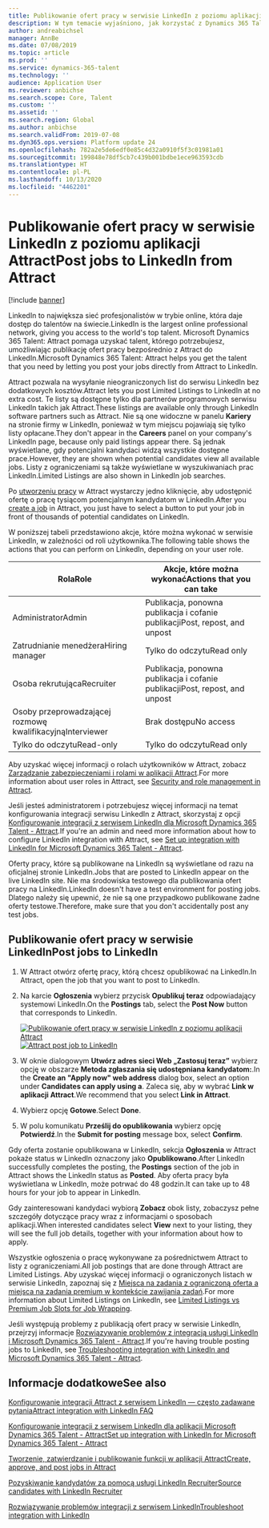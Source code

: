 ```yaml
---
title: Publikowanie ofert pracy w serwisie LinkedIn z poziomu aplikacji Attract
description: W tym temacie wyjaśniono, jak korzystać z Dynamics 365 Talent - Attract do publikowania ofert pracy w serwisie LinkedIn.
author: andreabichsel
manager: AnnBe
ms.date: 07/08/2019
ms.topic: article
ms.prod: ''
ms.service: dynamics-365-talent
ms.technology: ''
audience: Application User
ms.reviewer: anbichse
ms.search.scope: Core, Talent
ms.custom: ''
ms.assetid: ''
ms.search.region: Global
ms.author: anbichse
ms.search.validFrom: 2019-07-08
ms.dyn365.ops.version: Platform update 24
ms.openlocfilehash: 782a2e5de6edf0e85c4d32a0910f5f3c01981a01
ms.sourcegitcommit: 199848e78df5cb7c439b001bdbe1ece963593cdb
ms.translationtype: HT
ms.contentlocale: pl-PL
ms.lasthandoff: 10/13/2020
ms.locfileid: "4462201"
---
```

# <a name="post-jobs-to-linkedin-from-attract"></a><span data-ttu-id="b9086-103">Publikowanie ofert pracy w serwisie LinkedIn z poziomu aplikacji Attract</span><span class="sxs-lookup"><span data-stu-id="b9086-103">Post jobs to LinkedIn from Attract</span></span>

[!include [banner](includes/banner.md)]

<span data-ttu-id="b9086-104">LinkedIn to największa sieć profesjonalistów w trybie online, która daje dostęp do talentów na świecie.</span><span class="sxs-lookup"><span data-stu-id="b9086-104">LinkedIn is the largest online professional network, giving you access to the world's top talent.</span></span> <span data-ttu-id="b9086-105">Microsoft Dynamics 365 Talent: Attract pomaga uzyskać talent, którego potrzebujesz, umożliwiając publikację ofert pracy bezpośrednio z Attract do LinkedIn.</span><span class="sxs-lookup"><span data-stu-id="b9086-105">Microsoft Dynamics 365 Talent: Attract helps you get the talent that you need by letting you post your jobs directly from Attract to LinkedIn.</span></span>

<span data-ttu-id="b9086-106">Attract pozwala na wysyłanie nieograniczonych list do serwisu LinkedIn bez dodatkowych kosztów.</span><span class="sxs-lookup"><span data-stu-id="b9086-106">Attract lets you post Limited Listings to LinkedIn at no extra cost.</span></span> <span data-ttu-id="b9086-107">Te listy są dostępne tylko dla partnerów programowych serwisu LinkedIn takich jak Attract.</span><span class="sxs-lookup"><span data-stu-id="b9086-107">These listings are available only through LinkedIn software partners such as Attract.</span></span> <span data-ttu-id="b9086-108">Nie są one widoczne w panelu **Kariery** na stronie firmy w LinkedIn, ponieważ w tym miejscu pojawiają się tylko listy opłacane.</span><span class="sxs-lookup"><span data-stu-id="b9086-108">They don't appear in the **Careers** panel on your company's LinkedIn page, because only paid listings appear there.</span></span> <span data-ttu-id="b9086-109">Są jednak wyświetlane, gdy potencjalni kandydaci widzą wszystkie dostępne prace.</span><span class="sxs-lookup"><span data-stu-id="b9086-109">However, they are shown when potential candidates view all available jobs.</span></span> <span data-ttu-id="b9086-110">Listy z ograniczeniami są także wyświetlane w wyszukiwaniach prac LinkedIn.</span><span class="sxs-lookup"><span data-stu-id="b9086-110">Limited Listings are also shown in LinkedIn job searches.</span></span>

<span data-ttu-id="b9086-111">Po [utworzeniu pracy](./creating-jobs-attract.md) w Attract wystarczy jedno kliknięcie, aby udostępnić ofertę o pracę tysiącom potencjalnym kandydatom w LinkedIn.</span><span class="sxs-lookup"><span data-stu-id="b9086-111">After you [create a job](./creating-jobs-attract.md) in Attract, you just have to select a button to put your job in front of thousands of potential candidates on LinkedIn.</span></span>

<span data-ttu-id="b9086-112">W poniższej tabeli przedstawiono akcje, które można wykonać w serwisie LinkedIn, w zależności od roli użytkownika.</span><span class="sxs-lookup"><span data-stu-id="b9086-112">The following table shows the actions that you can perform on LinkedIn, depending on your user role.</span></span>

| <span data-ttu-id="b9086-113">Rola</span><span class="sxs-lookup"><span data-stu-id="b9086-113">Role</span></span> | <span data-ttu-id="b9086-114">Akcje, które można wykonać</span><span class="sxs-lookup"><span data-stu-id="b9086-114">Actions that you can take</span></span> |
|---|---|
| <span data-ttu-id="b9086-115">Administrator</span><span class="sxs-lookup"><span data-stu-id="b9086-115">Admin</span></span> | <span data-ttu-id="b9086-116">Publikacja, ponowna publikacja i cofanie publikacji</span><span class="sxs-lookup"><span data-stu-id="b9086-116">Post, repost, and unpost</span></span> |
| <span data-ttu-id="b9086-117">Zatrudnianie menedżera</span><span class="sxs-lookup"><span data-stu-id="b9086-117">Hiring manager</span></span> | <span data-ttu-id="b9086-118">Tylko do odczytu</span><span class="sxs-lookup"><span data-stu-id="b9086-118">Read only</span></span> |
| <span data-ttu-id="b9086-119">Osoba rekrutująca</span><span class="sxs-lookup"><span data-stu-id="b9086-119">Recruiter</span></span> | <span data-ttu-id="b9086-120">Publikacja, ponowna publikacja i cofanie publikacji</span><span class="sxs-lookup"><span data-stu-id="b9086-120">Post, repost, and unpost</span></span> |
| <span data-ttu-id="b9086-121">Osoby przeprowadzającej rozmowę kwalifikacyjną</span><span class="sxs-lookup"><span data-stu-id="b9086-121">Interviewer</span></span> | <span data-ttu-id="b9086-122">Brak dostępu</span><span class="sxs-lookup"><span data-stu-id="b9086-122">No access</span></span> |
| <span data-ttu-id="b9086-123">Tylko do odczytu</span><span class="sxs-lookup"><span data-stu-id="b9086-123">Read-only</span></span> | <span data-ttu-id="b9086-124">Tylko do odczytu</span><span class="sxs-lookup"><span data-stu-id="b9086-124">Read only</span></span> |

<span data-ttu-id="b9086-125">Aby uzyskać więcej informacji o rolach użytkowników w Attract, zobacz [Zarządzanie zabezpieczeniami i rolami w aplikacji Attract](./security-attract.md).</span><span class="sxs-lookup"><span data-stu-id="b9086-125">For more information about user roles in Attract, see [Security and role management in Attract](./security-attract.md).</span></span>

<span data-ttu-id="b9086-126">Jeśli jesteś administratorem i potrzebujesz więcej informacji na temat konfigurowania integracji serwisu LinkedIn z Attract, skorzystaj z opcji [Konfigurowanie integracji z serwisem LinkedIn dla Microsoft Dynamics 365 Talent - Attract](./attract-admin-linkedin.md).</span><span class="sxs-lookup"><span data-stu-id="b9086-126">If you're an admin and need more information about how to configure LinkedIn integration with Attract, see [Set up integration with LinkedIn for Microsoft Dynamics 365 Talent - Attract](./attract-admin-linkedin.md).</span></span>

<span data-ttu-id="b9086-127">Oferty pracy, które są publikowane na LinkedIn są wyświetlane od razu na oficjalnej stronie LinkedIn.</span><span class="sxs-lookup"><span data-stu-id="b9086-127">Jobs that are posted to LinkedIn appear on the live LinkedIn site.</span></span> <span data-ttu-id="b9086-128">Nie ma środowiska testowego dla publikowania ofert pracy na LinkedIn.</span><span class="sxs-lookup"><span data-stu-id="b9086-128">LinkedIn doesn't have a test environment for posting jobs.</span></span> <span data-ttu-id="b9086-129">Dlatego należy się upewnić, że nie są one przypadkowo publikowane żadne oferty testowe.</span><span class="sxs-lookup"><span data-stu-id="b9086-129">Therefore, make sure that you don't accidentally post any test jobs.</span></span>

## <a name="post-jobs-to-linkedin"></a><span data-ttu-id="b9086-130">Publikowanie ofert pracy w serwisie LinkedIn</span><span class="sxs-lookup"><span data-stu-id="b9086-130">Post jobs to LinkedIn</span></span>

1. <span data-ttu-id="b9086-131">W Attract otwórz ofertę pracy, którą chcesz opublikować na LinkedIn.</span><span class="sxs-lookup"><span data-stu-id="b9086-131">In Attract, open the job that you want to post to LinkedIn.</span></span>
2. <span data-ttu-id="b9086-132">Na karcie **Ogłoszenia** wybierz przycisk **Opublikuj teraz** odpowiadający systemowi LinkedIn.</span><span class="sxs-lookup"><span data-stu-id="b9086-132">On the **Postings** tab, select the **Post Now** button that corresponds to LinkedIn.</span></span>

    <span data-ttu-id="b9086-133">[![Publikowanie ofert pracy w serwisie LinkedIn z poziomu aplikacji Attract](./media/attract-post-job-to-linkedin.png)](./media/attract-post-job-to-linkedin.png)</span><span class="sxs-lookup"><span data-stu-id="b9086-133">[![Attract post job to LinkedIn](./media/attract-post-job-to-linkedin.png)](./media/attract-post-job-to-linkedin.png)</span></span>

3. <span data-ttu-id="b9086-134">W oknie dialogowym **Utwórz adres sieci Web „Zastosuj teraz”** wybierz opcję w obszarze **Metoda zgłaszania się udostępniana kandydatom:**.</span><span class="sxs-lookup"><span data-stu-id="b9086-134">In the **Create an "Apply now" web address** dialog box, select an option under **Candidates can apply using a**.</span></span> <span data-ttu-id="b9086-135">Zaleca się, aby w wybrać **Link w aplikacji Attract**.</span><span class="sxs-lookup"><span data-stu-id="b9086-135">We recommend that you select **Link in Attract**.</span></span>
4. <span data-ttu-id="b9086-136">Wybierz opcję **Gotowe**.</span><span class="sxs-lookup"><span data-stu-id="b9086-136">Select **Done**.</span></span>
5. <span data-ttu-id="b9086-137">W polu komunikatu **Prześlij do opublikowania** wybierz opcję **Potwierdź**.</span><span class="sxs-lookup"><span data-stu-id="b9086-137">In the **Submit for posting** message box, select **Confirm**.</span></span>

<span data-ttu-id="b9086-138">Gdy oferta zostanie opublikowana w LinkedIn, sekcja **Ogłoszenia** w Attract pokaże status w LinkedIn oznaczony jako **Opublikowano**.</span><span class="sxs-lookup"><span data-stu-id="b9086-138">After LinkedIn successfully completes the posting, the **Postings** section of the job in Attract shows the LinkedIn status as **Posted**.</span></span> <span data-ttu-id="b9086-139">Aby oferta pracy była wyświetlana w LinkedIn, może potrwać do 48 godzin.</span><span class="sxs-lookup"><span data-stu-id="b9086-139">It can take up to 48 hours for your job to appear in LinkedIn.</span></span>

<span data-ttu-id="b9086-140">Gdy zainteresowani kandydaci wybiorą **Zobacz** obok listy, zobaczysz pełne szczegóły dotyczące pracy wraz z informacjami o sposobach aplikacji.</span><span class="sxs-lookup"><span data-stu-id="b9086-140">When interested candidates select **View** next to your listing, they will see the full job details, together with your information about how to apply.</span></span>

<span data-ttu-id="b9086-141">Wszystkie ogłoszenia o pracę wykonywane za pośrednictwem Attract to listy z ograniczeniami.</span><span class="sxs-lookup"><span data-stu-id="b9086-141">All job postings that are done through Attract are Limited Listings.</span></span> <span data-ttu-id="b9086-142">Aby uzyskać więcej informacji o ograniczonych listach w serwisie LinkedIn, zapoznaj się z [Miejsca na zadania z ograniczoną oferta a miejsca na zadania premium w kontekście zawijania zadań](https://www.linkedin.com/help/recruiter/answer/79049).</span><span class="sxs-lookup"><span data-stu-id="b9086-142">For more information about Limited Listings on LinkedIn, see [Limited Listings vs Premium Job Slots for Job Wrapping](https://www.linkedin.com/help/recruiter/answer/79049).</span></span>

<span data-ttu-id="b9086-143">Jeśli występują problemy z publikacją ofert pracy w serwisie LinkedIn, przejrzyj informacje [Rozwiązywanie problemów z integracją usługi LinkedIn i Microsoft Dynamics 365 Talent - Attract](./attract-troubleshoot-linkedin.md).</span><span class="sxs-lookup"><span data-stu-id="b9086-143">If you're having trouble posting jobs to LinkedIn, see [Troubleshooting integration with LinkedIn and Microsoft Dynamics 365 Talent - Attract](./attract-troubleshoot-linkedin.md).</span></span>

## <a name="see-also"></a><span data-ttu-id="b9086-144">Informacje dodatkowe</span><span class="sxs-lookup"><span data-stu-id="b9086-144">See also</span></span>

[<span data-ttu-id="b9086-145">Konfigurowanie integracji Attract z serwisem LinkedIn — często zadawane pytania</span><span class="sxs-lookup"><span data-stu-id="b9086-145">Attract integration with LinkedIn FAQ</span></span>](./attract-linkedin-faq.md)

[<span data-ttu-id="b9086-146">Konfigurowanie integracji z serwisem LinkedIn dla aplikacji Microsoft Dynamics 365 Talent - Attract</span><span class="sxs-lookup"><span data-stu-id="b9086-146">Set up integration with LinkedIn for Microsoft Dynamics 365 Talent - Attract</span></span>](./attract-admin-linkedin.md)

[<span data-ttu-id="b9086-147">Tworzenie, zatwierdzanie i publikowanie funkcji w aplikacji Attract</span><span class="sxs-lookup"><span data-stu-id="b9086-147">Create, approve, and post jobs in Attract</span></span>](./creating-jobs-attract.md)

[<span data-ttu-id="b9086-148">Pozyskiwanie kandydatów za pomocą usługi LinkedIn Recruiter</span><span class="sxs-lookup"><span data-stu-id="b9086-148">Source candidates with LinkedIn Recruiter</span></span>](./attract-linkedin-recruiter.md)

[<span data-ttu-id="b9086-149">Rozwiązywanie problemów integracji z serwisem LinkedIn</span><span class="sxs-lookup"><span data-stu-id="b9086-149">Troubleshoot integration with LinkedIn</span></span>](./attract-troubleshoot-linkedin.md)
